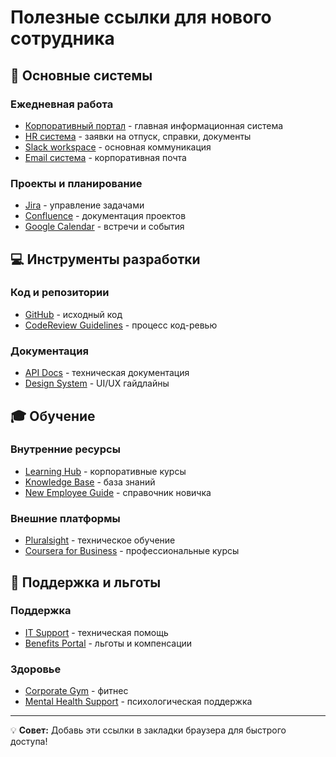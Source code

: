 # Полезные ссылки для нового сотрудника

## 🏢 Основные системы

### Ежедневная работа
- [Корпоративный портал](https://portal.company.com) - главная информационная система
- [HR система](https://hr.company.com) - заявки на отпуск, справки, документы
- [Slack workspace](https://company.slack.com) - основная коммуникация
- [Email система](https://mail.company.com) - корпоративная почта

### Проекты и планирование
- [Jira](https://company.atlassian.net) - управление задачами
- [Confluence](https://company.atlassian.net/wiki) - документация проектов
- [Google Calendar](https://calendar.company.com) - встречи и события

## 💻 Инструменты разработки

### Код и репозитории
- [GitHub](https://github.com/company) - исходный код
- [CodeReview Guidelines](https://wiki.company.com/code-review) - процесс код-ревью

### Документация
- [API Docs](https://docs.company.com) - техническая документация
- [Design System](https://design.company.com) - UI/UX гайдлайны

## 🎓 Обучение

### Внутренние ресурсы
- [Learning Hub](https://learning.company.com) - корпоративные курсы
- [Knowledge Base](https://wiki.company.com) - база знаний
- [New Employee Guide](https://handbook.company.com) - справочник новичка

### Внешние платформы
- [Pluralsight](https://pluralsight.com) - техническое обучение
- [Coursera for Business](https://coursera.org/business) - профессиональные курсы

## 🏥 Поддержка и льготы

### Поддержка
- [IT Support](https://support.company.com) - техническая помощь
- [Benefits Portal](https://benefits.company.com) - льготы и компенсации

### Здоровье
- [Corporate Gym](https://gym.company.com) - фитнес
- [Mental Health Support](https://wellness.company.com) - психологическая поддержка

---

💡 **Совет:** Добавь эти ссылки в закладки браузера для быстрого доступа!
